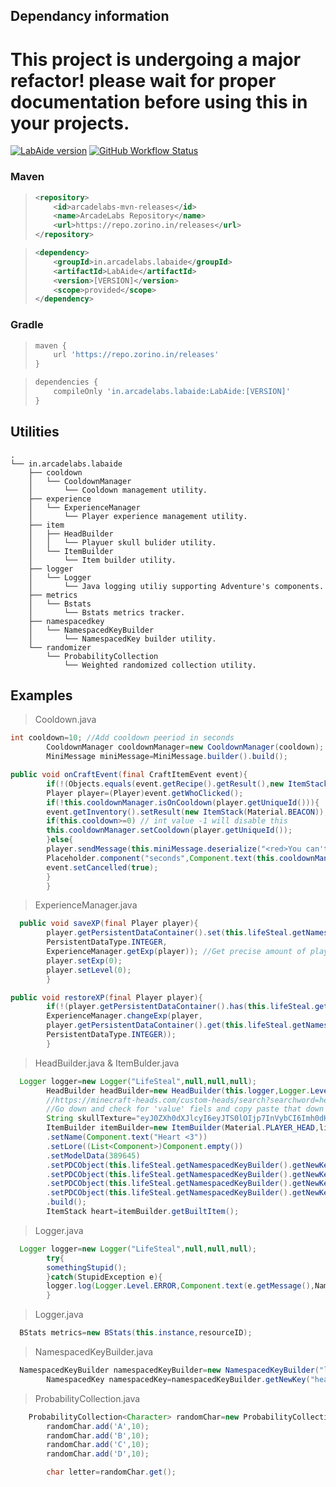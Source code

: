 ## Dependancy information

# This project is undergoing a major refactor! please wait for proper documentation before using this in your projects.

[![LabAide version](https://repo.zorino.in/api/badge/latest/releases/in/arcadelabs/labaide/LabAide?color=40c14a&name=LabAide%20version)](https://github.com/arcadelabs/LabAide/releases/latest)
[![GitHub Workflow Status](https://img.shields.io/github/actions/workflow/status/arcadelabs/LabAIde/publish.yml?branch=master&color=45b94e)](https://repo.zorino.in/#/releases/in/arcadelabs/labaide/LabAide)

### Maven

> ```xml
> <repository>
>     <id>arcadelabs-mvn-releases</id>
>     <name>ArcadeLabs Repository</name>
>     <url>https://repo.zorino.in/releases</url>
> </repository>
> ```

> ```xml
> <dependency>
>     <groupId>in.arcadelabs.labaide</groupId>
>     <artifactId>LabAide</artifactId>
>     <version>[VERSION]</version>
>     <scope>provided</scope>
> </dependency>
> ```

### Gradle

> ```groovy
> maven {
>     url 'https://repo.zorino.in/releases'
> }
> ```

> ```groovy
> dependencies {
>     compileOnly 'in.arcadelabs.labaide:LabAide:[VERSION]'
> }
> ```

## Utilities

```
.
└── in.arcadelabs.labaide
    ├── cooldown
    │   └── CooldownManager
    │       └── Cooldown management utility.
    ├── experience
    │   └── ExperienceManager
    │       └── Player experience management utility.
    ├── item
    │   ├── HeadBuilder
    │   │   └── Playuer skull bulider utility.
    │   └── ItemBuilder
    │       └── Item builder utility.
    ├── logger
    │   └── Logger
    │       └── Java logging utiliy supporting Adventure's components.
    ├── metrics
    │   └── Bstats
    │       └── Bstats metrics tracker.
    ├── namespacedkey
    │   └── NamespacedKeyBuilder
    │       └── NamespacedKey builder utility.
    └── randomizer
        └── ProbabilityCollection
            └── Weighted randomized collection utility.
```

## Examples

> Cooldown.java

```java
int cooldown=10; //Add cooldown peeriod in seconds
        CooldownManager cooldownManager=new CooldownManager(cooldown);
        MiniMessage miniMessage=MiniMessage.builder().build();

public void onCraftEvent(final CraftItemEvent event){
        if(!(Objects.equals(event.getRecipe().getResult(),new ItemStack(Material.NETHER_STAR))))return;
        Player player=(Player)event.getWhoClicked();
        if(!this.cooldownManager.isOnCooldown(player.getUniqueId())){
        event.getInventory().setResult(new ItemStack(Material.BEACON));
        if(this.cooldown>=0) // int value -1 will disable this
        this.cooldownManager.setCooldown(player.getUniqueId());
        }else{
        player.sendMessage(this.miniMessage.deserialize("<red>You can't craft beacon for another <seconds> seconds.</red>",
        Placeholder.component("seconds",Component.text(this.cooldownManager.getRemainingTime(player.getUniqueId())))));
        event.setCancelled(true);
        }
        }
```

> ExperienceManager.java

```java
  public void saveXP(final Player player){
        player.getPersistentDataContainer().set(this.lifeSteal.getNamespacedKeyBuilder().getNewKey("player_xp"),
        PersistentDataType.INTEGER,
        ExperienceManager.getExp(player)); //Get precise amount of player XP 
        player.setExp(0);
        player.setLevel(0);
        }

public void restoreXP(final Player player){
        if(!(player.getPersistentDataContainer().has(this.lifeSteal.getNamespacedKeyBuilder().getNewKey("player_xp"))))return;
        ExperienceManager.changeExp(player,
        player.getPersistentDataContainer().get(this.lifeSteal.getNamespacedKeyBuilder().getNewKey("player_xp"),
        PersistentDataType.INTEGER));
        }
```

> HeadBuilder.java & ItemBulder.java

```java
  Logger logger=new Logger("LifeSteal",null,null,null);
        HeadBuilder headBuilder=new HeadBuilder(this.logger,Logger.Level.ERROR);
        //https://minecraft-heads.com/custom-heads/search?searchword=heart
        //Go down and check for 'value' fiels and copy paste that down below.
        String skullTexture="eyJ0ZXh0dXJlcyI6eyJTS0lOIjp7InVybCI6Imh0dHA6Ly90ZXh0dXJlcy5taW5lY3JhZnQubmV0L3RleHR1cmUvNmQzNmMzMjkxZmUwMmQxNDJjNGFmMjhkZjJmNTViYjAzOTdlMTk4NTU0ZTgzNDU5OTBkYmJjZDRjMTQwMzE2YiJ9fX0=";
        ItemBuilder itemBuilder=new ItemBuilder(Material.PLAYER_HEAD,lifeSteal.getHeadBuilder().createSkullMap(skullTexture))
        .setName(Component.text("Heart <3"))
        .setLore((List<Component>)Component.empty())
        .setModelData(389645)
        .setPDCObject(this.lifeSteal.getNamespacedKeyBuilder().getNewKey("heart_item"),PersistentDataType.STRING,"No heart spoofing, dum dum.")
        .setPDCObject(this.lifeSteal.getNamespacedKeyBuilder().getNewKey("heart_itemtype"),PersistentDataType.STRING,"Cursed")
        .setPDCObject(this.lifeSteal.getNamespacedKeyBuilder().getNewKey("heart_itemindex"),PersistentDataType.STRING,"1")
        .setPDCObject(this.lifeSteal.getNamespacedKeyBuilder().getNewKey("heart_healthpoints"),PersistentDataType.DOUBLE,"4")
        .build();
        ItemStack heart=itemBuilder.getBuiltItem();
```

> Logger.java

```java
  Logger logger=new Logger("LifeSteal",null,null,null);
        try{
        somethingStupid();
        }catch(StupidException e){
        logger.log(Logger.Level.ERROR,Component.text(e.getMessage(),NamedTextColor.DARK_PURPLE),e.fillInStackTrace());
        }
```

> Logger.java

```java
  BStats metrics=new BStats(this.instance,resourceID);
```

> NamespacedKeyBuilder.java

```java
  NamespacedKeyBuilder namespacedKeyBuilder=new NamespacedKeyBuilder("lifesteal",this.instance);
        NamespacedKey namespacedKey=namespacedKeyBuilder.getNewKey("heart_healthpoints");
```

> ProbabilityCollection.java

```java
    ProbabilityCollection<Character> randomChar=new ProbabilityCollection<>();
        randomChar.add('A',10);
        randomChar.add('B',10);
        randomChar.add('C',10);
        randomChar.add('D',10);

        char letter=randomChar.get();
```
